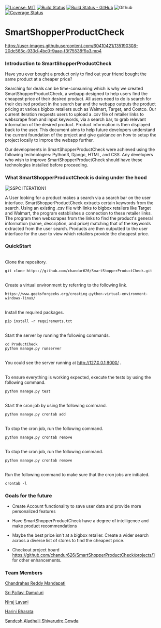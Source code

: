 [![License: MIT](https://img.shields.io/badge/License-MIT-yellow.svg)](https://opensource.org/licenses/MIT)
[![Build Status](https://app.travis-ci.com/chandur626/SmartShopperProductCheck.svg?branch=main)](https://app.travis-ci.com/github/chandur626/SmartShopperProductCheck)
[![Build Status - GitHub](https://github.com/chandur626/SmartShopperProductCheck/actions/workflows/django.yml/badge.svg)](https://github.com/chandur626/SmartShopperProductCheck/actions/workflows/django.yml)
![Github](https://img.shields.io/badge/language-python-blue.svg)
[![Coverage Status](https://coveralls.io/repos/github/chandur626/SmartShopperProductCheck/badge.svg?branch=main)](https://coveralls.io/github/chandur626/SmartShopperProductCheck?branch=main)

# SmartShopperProductCheck



https://user-images.githubusercontent.com/60410421/135190308-20dc565c-933d-4bc0-9aae-f3f75538f9a3.mp4



### Introduction to SmartShopperProductCheck
Have you ever bought a product only to find out your friend bought the same product at a cheaper price? 

Searching for deals can be time-consuming which is why we created SmartShopperProductCheck, a webapp designed to help users find the cheapest price of their desired product. All users need to do is search for their desired product in the search bar and the webapp outputs the product pricing at various bigbox retailers such as Walmart, Target, and Costco. Our current iteration requests users to upload a .csv file of retailer links to webscrape from and input keywords, via a search bar, to grab relevant information of the desired product. Product information is then displayed back to the user. This document aims to help future developers understand the current foundation of the project and give guidance on how to setup the project locally to improe the webapp further.

Our developments in SmartShopperProductCheck were achieved using the following technologies: Python3, Django, HTML, and CSS. Any developers who wish to improve SmartShopperProductCheck should have these technologies installed before proceeding.

### What SmartShopperProductCheck is doing under the hood
![SSPC ITERATION1](https://user-images.githubusercontent.com/60410421/135404162-8340b68e-0038-4e5b-939d-26c7336b41e2.jpg)

A User looking for a product makes a search via a search bar on the user interface. SmartShopperProductCheck extracts certain keywords from the search. Using an existing .csv file with links to bigbox retailers like Target and Walmart, the program establishes a connection to these retailer links. The program then webscrapes from the links to find the product's general information (name, description, and price) matching that of the keywords extracted from the user search. Products are then outputted to the user interface for the user to view which retailers provide the cheapest price.

### QuickStart

<br/> Clone the repository.
```
git clone https://github.com/chandur626/SmartShopperProductCheck.git
```
<br/> Create a virtual environment by referring to the following link.
```
https://www.geeksforgeeks.org/creating-python-virtual-environment-windows-linux/
```
<br/> Install the required packages.
```
pip install -r requirements.txt
```
<br/> Start the server by running the following commands.
```
cd ProductCheck
python manage.py runserver
```
<br/> You could see the server running at http://127.0.0.1:8000/ .

<br/> To ensure everything is working expected, execute the tests by using the following command.
```
python manage.py test
```

<br/> Start the cron job by using the following command.
```
python manage.py crontab add
```

<br/> To stop the cron job, run the following command.
```
python manage.py crontab remove
```

<br/> To stop the cron job, run the following command.
```
python manage.py crontab remove
```

<br/> Run the following command to make sure that the cron jobs are initiated.
```
crontab -l
```


### Goals for the future

* Create Account functionality to save user data and provide more personalized features

* Have SmartShopperProductCheck have a degree of intelligence and make product recommendations

* Maybe the best price isn't at a bigbox retailer. Create a wider search across a diverse list of stores to find the cheapest price.

* Checkout project board https://github.com/chandur626/SmartShopperProductCheck/projects/1 for other enhancements.

### Team Members
[Chandrahas Reddy Mandapati](https://github.com/chandur626)

[Sri Pallavi Damuluri](https://github.com/SriPallaviDamuluri)

[Niraj Lavani](https://github.com/nirajlavani)

[Harini Bharata](https://github.com/HariniBharata)

[Sandesh Aladhalli Shivarudre Gowda](https://github.com/05sandesh)
